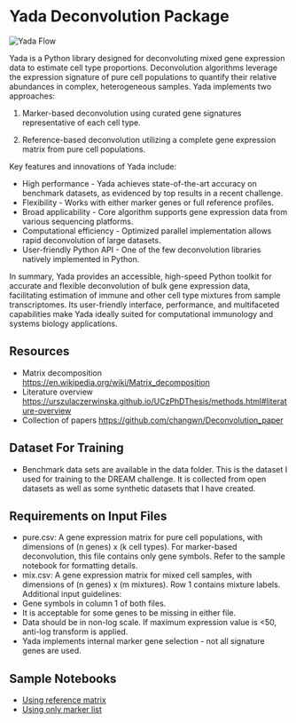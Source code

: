# Yada Deconvolution Package
![Yada Flow](/data/Yada.jpg)

Yada is a Python library designed for deconvoluting mixed gene expression data to estimate cell type proportions. Deconvolution algorithms leverage the expression signature of pure cell populations to quantify their relative abundances in complex, heterogeneous samples. Yada implements two approaches:

1) Marker-based deconvolution using curated gene signatures representative of each cell type. 

2) Reference-based deconvolution utilizing a complete gene expression matrix from pure cell populations.

Key features and innovations of Yada include:
- High performance - Yada achieves state-of-the-art accuracy on benchmark datasets, as evidenced by top results in a recent challenge.
- Flexibility - Works with either marker genes or full reference profiles.
- Broad applicability - Core algorithm supports gene expression data from various sequencing platforms. 
- Computational efficiency - Optimized parallel implementation allows rapid deconvolution of large datasets.
- User-friendly Python API - One of the few deconvolution libraries natively implemented in Python.

In summary, Yada provides an accessible, high-speed Python toolkit for accurate and flexible deconvolution of bulk gene expression data, facilitating estimation of immune and other cell type mixtures from sample transcriptomes. Its user-friendly interface, performance, and multifaceted capabilities make Yada ideally suited for computational immunology and systems biology applications.

## Resources
- Matrix decomposition https://en.wikipedia.org/wiki/Matrix_decomposition
- Literature overview https://urszulaczerwinska.github.io/UCzPhDThesis/methods.html#literature-overview
- Collection of papers https://github.com/changwn/Deconvolution_paper

## Dataset For Training
- Benchmark data sets are available in the data folder. This is the dataset I used for training to the DREAM challenge. It is collected from open datasets as well as some synthetic datasets that I have created.

## Requirements on Input Files
- pure.csv: A gene expression matrix for pure cell populations, with dimensions of (n genes) x (k cell types). For marker-based deconvolution, this file contains only gene symbols. Refer to the sample notebook for formatting details. 
- mix.csv: A gene expression matrix for mixed cell samples, with dimensions of (n genes) x (m mixtures). Row 1 contains mixture labels. Additional input guidelines:
- Gene symbols in column 1 of both files.
- It is acceptable for some genes to be missing in either file. 
- Data should be in non-log scale. If maximum expression value is <50, anti-log transform is applied. 
- Yada implements internal marker gene selection - not all signature genes are used.

## Sample Notebooks
- [Using reference matrix](Yada.ipynb)
- [Using only marker list](Yada-only_markers.ipynb)